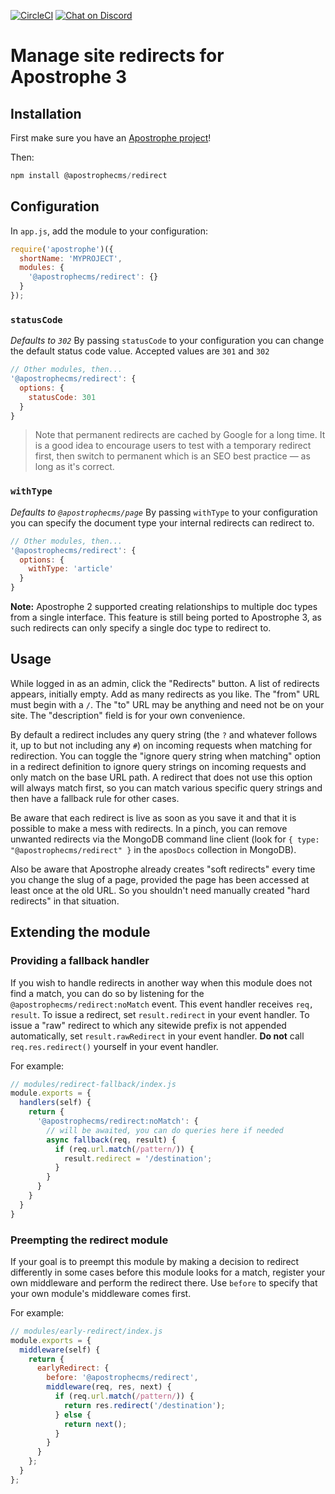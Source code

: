 [![CircleCI](https://circleci.com/gh/apostrophecms/redirect.svg?style=svg)](https://circleci.com/gh/apostrophecms/redirect/tree/main)
[![Chat on Discord](https://img.shields.io/discord/517772094482677790.svg)](https://chat.apostrophecms.org)
# Manage site redirects for Apostrophe 3

## Installation

First make sure you have an [Apostrophe project](https://apostrophecms.com)!

Then:

```javascript
npm install @apostrophecms/redirect
```

## Configuration

In `app.js`, add the module to your configuration:

  ```js
  require('apostrophe')({
    shortName: 'MYPROJECT',
    modules: {
      '@apostrophecms/redirect': {}
    }
  });
  ```
### `statusCode`
*Defaults to `302`*
By passing `statusCode` to your configuration you can change the default status code value.
Accepted values are `301` and `302`

```javascript
// Other modules, then...
'@apostrophecms/redirect': {
  options: {
    statusCode: 301
  }
}
```
> Note that permanent redirects are cached by Google for a long time. It is a good idea to encourage users to test with a temporary redirect first, then switch to permanent which is an SEO best practice — as long as it's correct.

### `withType`
*Defaults to `@apostrophecms/page`*
By passing `withType` to your configuration you can specify the document type your internal redirects can redirect to.

```javascript
// Other modules, then...
'@apostrophecms/redirect': {
  options: {
    withType: 'article'
  }
}
```

**Note:** Apostrophe 2 supported creating relationships to multiple doc types from a single interface. This feature is still being ported to Apostrophe 3, as such redirects can only specify a single doc type to redirect to.

## Usage

While logged in as an admin, click the "Redirects" button. A list of redirects appears, initially empty. Add as many redirects as you like. The "from" URL must begin with a `/`. The "to" URL may be anything and need not be on your site. The "description" field is for your own convenience.

By default a redirect includes any query string (the `?` and whatever follows it, up to but not including any `#`) on incoming requests when matching for redirection. You can toggle the "ignore query string when matching" option in a redirect definition to ignore query strings on incoming requests and only match on the base URL path. A redirect that does not use this option will always match first, so you can match various specific query strings and then have a fallback rule for other cases.

Be aware that each redirect is live as soon as you save it and that it is possible to make a mess with redirects. In a pinch, you can remove unwanted redirects via the MongoDB command line client (look for `{ type: "@apostrophecms/redirect" }` in the `aposDocs` collection in MongoDB).

Also be aware that Apostrophe already creates "soft redirects" every time you change the slug of a page, provided the page has been accessed at least once at the old URL. So you shouldn't need manually created "hard redirects" in that situation.

## Extending the module

### Providing a fallback handler

If you wish to handle redirects in another way when this module does not find a match, you can do so by listening for the `@apostrophecms/redirect:noMatch` event. This event handler receives `req, result`. To issue a redirect, set `result.redirect` in your event handler. To issue a "raw" redirect to which any sitewide prefix is not appended automatically, set `result.rawRedirect` in your event handler. **Do not** call `req.res.redirect()` yourself in your event handler.

For example:

```javascript
// modules/redirect-fallback/index.js
module.exports = {
  handlers(self) {
    return {
      '@apostrophecms/redirect:noMatch': {
        // will be awaited, you can do queries here if needed
        async fallback(req, result) {
          if (req.url.match(/pattern/)) {
            result.redirect = '/destination';
          }
        }
      }
    }
  }
}
```

### Preempting the redirect module

If your goal is to preempt this module by making a decision to redirect differently in some cases before this module looks for a match, register your own middleware and perform the redirect there. Use `before` to specify that your own module's middleware comes first.

For example:

```javascript
// modules/early-redirect/index.js
module.exports = {
  middleware(self) {
    return {
      earlyRedirect: {
        before: '@apostrophecms/redirect',
        middleware(req, res, next) {
          if (req.url.match(/pattern/)) {
            return res.redirect('/destination');
          } else {
            return next();
          }
        }
      }
    };
  }
};
```
